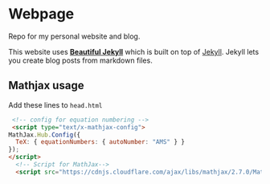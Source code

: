 # Webpage

Repo for my personal website and blog. 

This website uses [**Beautiful Jekyll**](https://github.com/daattali/beautiful-jekyll) which is built on top of [Jekyll](http://jekyllrb.com/). Jekyll lets you create blog posts from markdown files. 

## Mathjax usage
Add these lines to `head.html`

```html
 <!-- config for equation numbering -->
 <script type="text/x-mathjax-config">
MathJax.Hub.Config({
  TeX: { equationNumbers: { autoNumber: "AMS" } }
});
</script>
  <!-- Script for MathJax-->
  <script src="https://cdnjs.cloudflare.com/ajax/libs/mathjax/2.7.0/MathJax.js?config=TeX-AMS-MML_HTMLorMML" type="text/javascript"></script>
```

